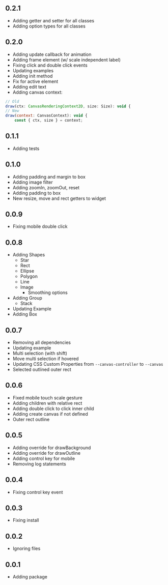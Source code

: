 ## 0.2.1

- Adding getter and setter for all classes
- Adding option types for all classes

## 0.2.0

- Adding update callback for animation
- Adding frame element (w/ scale independent label)
- Fixing click and double click events
- Updating examples
- Adding init method
- Fix for active element
- Adding edit text
- Adding canvas context:

```js
// Old
draw(ctx: CanvasRenderingContext2D, size: Size): void {
// New
draw(context: CanvasContext): void {
    const { ctx, size } = context;
```

## 0.1.1

- Adding tests

## 0.1.0

- Adding padding and margin to box
- Adding image filter
- Adding zoomIn, zoomOut, reset
- Adding padding to box
- New resize, move and rect getters to widget

## 0.0.9

- Fixing mobile double click

## 0.0.8

- Adding Shapes
    - Star
    - Rect
    - Ellipse
    - Polygon
    - Line
    - Image
        - Smoothing options
- Adding Group
    - Stack
- Updating Example
- Adding Box

## 0.0.7

- Removing all dependencies
- Updating example
- Multi selection (with shift)
- Move multi selection if hovered
- Updating CSS Custom Properties from `--canvas-controller` to `--canvas`
- Selected outlined outer rect

## 0.0.6

- Fixed mobile touch scale gesture
- Adding children with relative rect
- Adding double click to click inner child
- Adding create canvas if not defined
- Outer rect outline

## 0.0.5

- Adding override for drawBackground
- Adding override for drawOutline
- Adding control key for mobile
- Removing log statements

## 0.0.4

- Fixing control key event

## 0.0.3

- Fixing install

## 0.0.2

- Ignoring files

## 0.0.1

- Adding package
